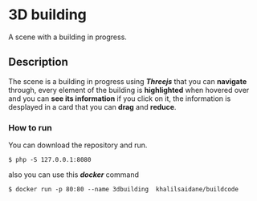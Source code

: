# 3D building

A scene with a building in progress. 

## Description
 
The scene is a building in progress using ***Threejs*** that you can **navigate**  through, every element of the building is **highlighted** when hovered over and you can **see its information** if you click on it, the information is desplayed in a card that you can **drag** and **reduce**.

### How to run

You can download the repository and run.

```
$ php -S 127.0.0.1:8080
```
also you can use this ***docker*** command

```
$ docker run -p 80:80 --name 3dbuilding  khalilsaidane/buildcode
```
